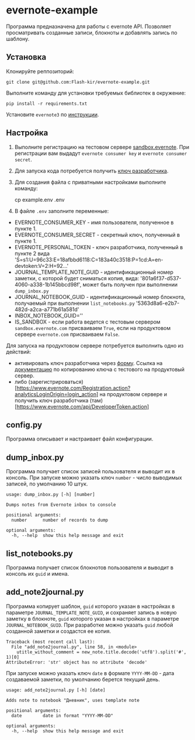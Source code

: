 # evernote-example

Программа предназначена для работы с evernote API.
Позволяет просматривать созданные записи, блокноты и добавлять запись по шаблону.

## Установка

Клонируйте реппозиторий:

    git clone git@github.com:Flash-kir/evernote-example.git
  
Выполните команду для установки требуемых библиотек в окружение:

    pip install -r requirements.txt

Установите  `evernote3` по [инструкции](https://github.com/evernote/evernote-sdk-python3).

## Настройка

1. Выполните регистрацию на тестовом сервере [sandbox.evernote](https://sandbox.evernote.com/Registration.action).
При регистрации вам выдадут `evernote consumer key` и `evernote consumer secret`.
1. Для запуска кода потребуется получить [ключ разработчика](https://sandbox.evernote.com/api/DeveloperToken.action).
1. Для создания файла с приватными настройками выполните команду:

    cp example.env .env
    
1. В файле `.env` заполните переменные:

- EVERNOTE_CONSUMER_KEY - имя пользователя, полученное в пункте 1.
- EVERNOTE_CONSUMER_SECRET - секретный ключ, полученный в пункте 1.
- EVERNOTE_PERSONAL_TOKEN - ключ разработчика, полученный в пункте 2 вида 'S=s1:U=96c33:E=18afbbd6118:C=183a40c3518:P=1cd:A=en-devtoken:V=2:H=92...'
- JOURNAL_TEMPLATE_NOTE_GUID - идентификационный номер заметки, с которой будет сниматься копия, вида: '801a6f37-d537-4060-a338-1b145bbcd98f', может быть получен при выполнении `dump_inbox.py`
- JOURNAL_NOTEBOOK_GUID - идентификационный номер блокнота, получаемый при выполнении `list_notebooks.py` '5363d8a6-e2b7-482d-a2ca-a771b61a581d'
- INBOX_NOTEBOOK_GUID=''
- IS_SANDBOX - если работа ведется с тестовым сервером `sandbox.evernote.com` присваиваем `True`, если на продуктовом сервере `evernote.com` присваиваем `False`.

Для запуска на продуктовом сервере потребуется выполнить одно из действий:
- активировать ключ разработчика через [форму](https://dev.evernote.com/support/faq.php#). Ссылка на [документацию](https://dev.evernote.com/support/faq.php#activatekey) по копированию ключа с тестового на продуктовый сервер.
- либо (зарегистрироваться)[https://www.evernote.com/Registration.action?analyticsLoginOrigin=login_action] на продуктовом сервере и получить ключ разработчика (там)[https://www.evernote.com/api/DeveloperToken.action]

## config.py

Программа описывает и настраивает файл конфигурации.

## dump_inbox.py

Программа получает список записей пользователя и выводит их в консоль. 
При запуске можно указать ключ `number` - число выводимых записей, по умолчанию 10 штук.

    usage: dump_inbox.py [-h] [number]

    Dumps notes from Evernote inbox to console

    positional arguments:
      number      number of records to dump

    optional arguments:
      -h, --help  show this help message and exit

## list_notebooks.py

Программа получает список блокнотов пользователя и выводит в консоль их `guid` и имена.

## add_note2journal.py

Программа копирует шаблон, `guid` которого указан в настройках в параметре `JOURNAL_TEMPLATE_NOTE_GUID`, и сохраняет запись в новую заметку в блокноте, `guid` которого указан в настройках в параметре `JOURNAL_NOTEBOOK_GUID`.
При разработке можно указать `guid` любой созданной заметки и создастся ее копия.

    Traceback (most recent call last):
      File "add_note2journal.py", line 58, in <module>
        utitle_without_comment = new_note.title.decode('utf8').split('#', 1)[0]
    AttributeError: 'str' object has no attribute 'decode'

При запуске можно указать ключ `date` в формате `YYYY-MM-DD` - дата создаваемой заметки, по умолчанию берется текущий день.

    usage: add_note2journal.py [-h] [date]

    Adds note to notebook "Дневник", uses template note

    positional arguments:
      date        date in format "YYYY-MM-DD"

    optional arguments:
      -h, --help  show this help message and exit
